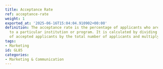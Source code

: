 ```yaml
---
title: Acceptance Rate
ref: acceptance-rate
weight: 1
exported_at: '2025-06-16T15:04:04.910902+00:00'
definition: The acceptance rate is the percentage of applicants who are offered admission
  to a particular institution or program. It is calculated by dividing the number
  of accepted applicants by the total number of applicants and multiplying by 100.
tags:
- Marketing
id: GL85
categories:
- Marketing & Communication
---
```


